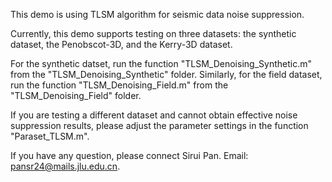 This demo is using TLSM algorithm for seismic data noise suppression.

Currently, this demo supports testing on three datasets: the synthetic dataset, the Penobscot-3D, and the Kerry-3D dataset.

For the synthetic datset,  run the function "TLSM_Denoising_Synthetic.m" from the "TLSM_Denoising_Synthetic" folder.  Similarly, for the field dataset, run the function "TLSM_Denoising_Field.m" from the "TLSM_Denoising_Field" folder.

If you are testing a different dataset and cannot obtain effective noise suppression results, please adjust the parameter settings in the function "Paraset_TLSM.m".

If you have any question, please connect Sirui Pan. Email: pansr24@mails.jlu.edu.cn.
